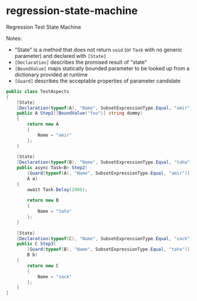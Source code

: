 # regression-state-machine
Regression Test State Machine

Notes:
- "State" is a method that does not return `void` (or `Task` with no generic parameter) and declared with `[State]`
- `[Declaration]` describes the promised result of "state"
- `[BoundValue]` maps statically bounded parameter to be looked up from a dictionary provided at runtime
- `[Guard]` describes the acceptable properties of parameter candidate

```csharp
public class TestAspects
{
    [State]
    [Declaration(typeof(A), "Name", SubsetExpressionType.Equal, "amir")]
    public A Step1([BoundValue("foo")] string dummy)
    {
        return new A
        {
            Name = "amir"
        };
    }
    
    [State]
    [Declaration(typeof(B), "Name", SubsetExpressionType.Equal, "taha")]
    public async Task<B> Step2(
        [Guard(typeof(A), "Name", SubsetExpressionType.Equal, "amir")]
        A a)
    {
        await Task.Delay(2000);
        
        return new B
        {
            Name = "taha"
        };
    } 
    
    [State]
    [Declaration(typeof(C), "Name", SubsetExpressionType.Equal, "zack")]
    public C Step3(
        [Guard(typeof(B), "Name", SubsetExpressionType.Equal, "taha")]
        B b)
    {
        return new C
        {
            Name = "zack"
        };
    } 
}
```

